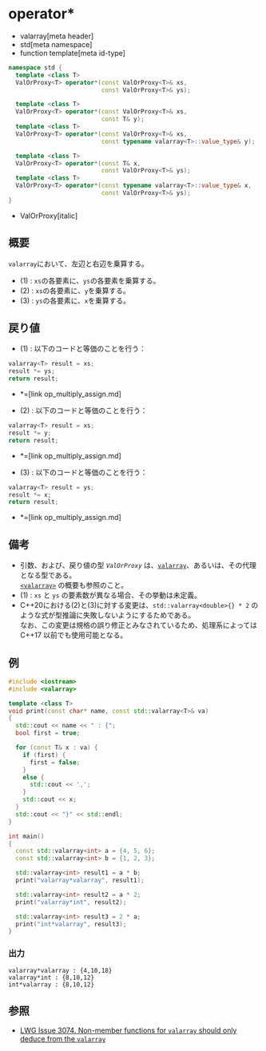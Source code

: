 # operator*
* valarray[meta header]
* std[meta namespace]
* function template[meta id-type]

```cpp
namespace std {
  template <class T>
  ValOrProxy<T> operator*(const ValOrProxy<T>& xs,
                          const ValOrProxy<T>& ys);                     // (1)

  template <class T>
  ValOrProxy<T> operator*(const ValOrProxy<T>& xs,
                          const T& y);                                  // (2) C++17 まで
  template <class T>
  ValOrProxy<T> operator*(const ValOrProxy<T>& xs,
                          const typename valarray<T>::value_type& y);   // (2) C++20 から

  template <class T>
  ValOrProxy<T> operator*(const T& x,
                          const ValOrProxy<T>& ys);                     // (3) C++17 まで
  template <class T>
  ValOrProxy<T> operator*(const typename valarray<T>::value_type& x,
                          const ValOrProxy<T>& ys);                     // (3) C++20 から
}
```
* ValOrProxy[italic]

## 概要
`valarray`において、左辺と右辺を乗算する。

- (1) : `xs`の各要素に、`ys`の各要素を乗算する。
- (2) : `xs`の各要素に、`y`を乗算する。
- (3) : `ys`の各要素に、`x`を乗算する。


## 戻り値
- (1) : 以下のコードと等価のことを行う：

```cpp
valarray<T> result = xs;
result *= ys;
return result;
```
* *=[link op_multiply_assign.md]


- (2) : 以下のコードと等価のことを行う：

```cpp
valarray<T> result = xs;
result *= y;
return result;
```
* *=[link op_multiply_assign.md]


- (3) : 以下のコードと等価のことを行う：

```cpp
valarray<T> result = ys;
result *= x;
return result;
```
* *=[link op_multiply_assign.md]


## 備考
- 引数、および、戻り値の型 *`ValOrProxy`* は、[`valarray`](../valarray.md)、あるいは、その代理となる型である。  
	[`<valarray>`](../../valarray.md) の概要も参照のこと。
- (1) : `xs` と `ys` の要素数が異なる場合、その挙動は未定義。
- C++20における(2)と(3)に対する変更は、`std::valarray<double>{} * 2` のような式が型推論に失敗しないようにするためである。  
	なお、この変更は規格の誤り修正とみなされているため、処理系によっては C++17 以前でも使用可能となる。


## 例
```cpp example
#include <iostream>
#include <valarray>

template <class T>
void print(const char* name, const std::valarray<T>& va)
{
  std::cout << name << " : {";
  bool first = true;

  for (const T& x : va) {
    if (first) {
      first = false;
    }
    else {
      std::cout << ',';
    }
    std::cout << x;
  }
  std::cout << "}" << std::endl;
}

int main()
{
  const std::valarray<int> a = {4, 5, 6};
  const std::valarray<int> b = {1, 2, 3};

  std::valarray<int> result1 = a * b;
  print("valarray*valarray", result1);

  std::valarray<int> result2 = a * 2;
  print("valarray*int", result2);

  std::valarray<int> result3 = 2 * a;
  print("int*valarray", result3);
}
```

### 出力
```
valarray*valarray : {4,10,18}
valarray*int : {8,10,12}
int*valarray : {8,10,12}
```

## 参照
- [LWG Issue 3074. Non-member functions for `valarray` should only deduce from the `valarray`](https://wg21.cmeerw.net/lwg/issue3074)
